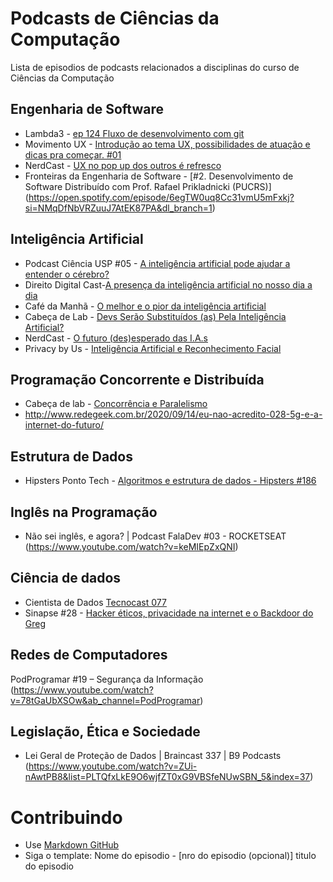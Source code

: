 # Podcasts de Ciências da Computação

Lista de episodios de podcasts relacionados a disciplinas do curso de Ciências da Computação

## Engenharia de Software
- Lambda3 - [ep 124 Fluxo de desenvolvimento com git](https://www.lambda3.com.br/2019/01/lambda3-podcast-124-fluxo-de-desenvolvimento-com-git/)
- Movimento UX - [Introdução ao tema UX, possibilidades de atuação e dicas pra começar. #01](https://www.movimentoux.com/ux-design/caio-cesar/)
- NerdCast - [UX no pop up dos outros é refresco](https://jovemnerd.com.br/nerdcast/nerdtech/ux-no-pop-up-dos-outros-e-refresco/)
- Fronteiras da Engenharia de Software - [#2. Desenvolvimento de Software Distribuído com Prof. Rafael Prikladnicki (PUCRS)]
(https://open.spotify.com/episode/6egTW0uq8Cc31vmU5mFxkj?si=NMqDfNbVRZuuJ7AtEK87PA&dl_branch=1)

## Inteligência Artificial
- Podcast Ciência USP #05 - [A inteligência artificial pode ajudar a entender o cérebro?](https://www.youtube.com/watch?v=wm5CFUX9akc&list=LLOYhKTrx06OI5PtDPpN8m_w&index=2)
- Direito Digital Cast-[A presença da inteligência artificial no nosso dia a dia](https://www.youtube.com/watch?v=AcQEPOFEGP8)
- Café da Manhã - [O melhor e o pior da inteligência artificial](https://open.spotify.com/episode/4TkUtd6bYudNYmbNv6aFTP?go=1&utm_source=embed_v3&t=0&nd=1)
- Cabeça de Lab - [Devs Serão Substituídos (as) Pela Inteligência Artificial?](https://open.spotify.com/episode/39vIQ7k3XBBX0zdh4iLDZA)
- NerdCast - [O futuro (des)esperado das I.A.s](https://jovemnerd.com.br/nerdcast/o-futuro-desesperado-das-i-a-s/)
- Privacy by Us - [Inteligência Artificial e Reconhecimento Facial](https://open.spotify.com/episode/2zXTkHT1knSM82K7SbsUvO?si=TS3OvJ1GRFeJaIkfTa-dIQ&dl_branch=1)

## Programação Concorrente e Distribuída
- Cabeça de lab - [Concorrência e Paralelismo](https://open.spotify.com/episode/7mnOddZ2iPZ8Kv2y5Wn74g?si=HI9MyK6WQmaMwtwVzjpj5A) 
- http://www.redegeek.com.br/2020/09/14/eu-nao-acredito-028-5g-e-a-internet-do-futuro/

## Estrutura de Dados
- Hipsters Ponto Tech - [Algoritmos e estrutura de dados - Hipsters #186](https://open.spotify.com/episode/3EnlZFp79aUogKt3uY4grc?si=Mo7VTr6ISDedvn-Xba2Hvw)

## Inglês na Programação
- Não sei inglês, e agora? | Podcast FalaDev #03 - ROCKETSEAT (https://www.youtube.com/watch?v=keMIEpZxQNI)

## Ciência de dados
- Cientista de Dados [Tecnocast 077](https://www.youtube.com/watch?v=dh7CCeCbcco)
- Sinapse #28 - [Hacker éticos, privacidade na internet e o Backdoor do Greg](https://open.spotify.com/episode/3Tv11Rt0JRWUWD6tpBtUl9?si=bf138681091c448d)

## Redes de Computadores
PodProgramar #19 – Segurança da Informação (https://www.youtube.com/watch?v=78tGaUbXSOw&ab_channel=PodProgramar)

## Legislação, Ética e Sociedade
- Lei Geral de Proteção de Dados | Braincast 337 | B9 Podcasts (https://www.youtube.com/watch?v=ZUi-nAwtPB8&list=PLTQfxLkE9O6wjfZT0xG9VBSfeNUwSBN_5&index=37)

# Contribuindo
- Use [Markdown GitHub](https://github.com/adam-p/markdown-here/wiki/Markdown-Cheatsheet)
- Siga o template: Nome do episodio - [nro do episodio (opcional)] titulo do episodio

